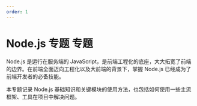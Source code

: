 ```yaml
---
order: 1
---
```


# Node.js 专题 <Badge>专题</Badge>

Node.js 是运行在服务端的 JavaScript，是前端工程化的底座，大大拓宽了前端的边界。在前端全面迈向工程化以及大前端的背景下，掌握 Node.js 已经成为了前端开发者的必备技能。

本专题记录 Node.js 基础知识和关键模块的使用方法，也包括如何使用一些主流框架、工具在项目中解决问题。
